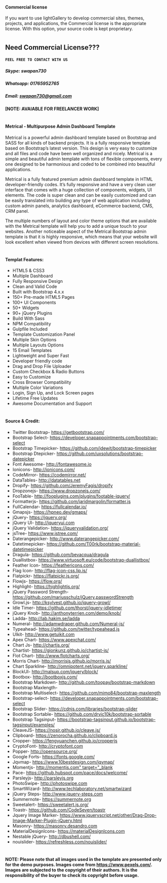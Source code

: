 #### Commercial license

If you want to use lightGallery to develop commercial sites, themes, projects,
and applications, the Commercial license is the appropriate license. With this
option, your source code is kept proprietary.

#


## Need Commercial License???
#### `FEEL FREE TO CONTACT WITH US`

##### Skype: *swapan730*
##### Whatsapp: *01765952765*
##### Email: *swapan730@gmail.com*

#### [NOTE: AVAIABLE FOR FREELANCER WORK]




#


#### Metrical - Multipurpose Admin Dashboard Template

Metrical is a powerful admin dashboard template based on Bootstrap and SASS for all kinds of backend projects. It is a fully responsive template based on Bootstrap’s latest version. This design is very easy to customize and all files and code have been well organized and nicely. Metrical is a simple and beautiful admin template with tons of flexible components, every one designed to be harmonious and coded to be combined into beautiful applications.

Metrical is a fully featured premium admin dashboard template in HTML developer-friendly codes. It’s fully responsive and have a very clean user interface that comes with a huge collection of components, widgets, UI elements. The code is super clean and can be easily customized and can be 
easily translated into building any type of web application including custom admin panels, analytics dashboard, eCommerce backend, CMS, CRM 
panel.

The multiple numbers of layout and color theme options that are available with the Metrical template will help you to add a unique touch to your websites. Another noticeable aspect of the Metrical Bootstrap admin template is that it is highly responsive, which means that your website will look excellent when viewed from devices with different screen resolutions.


#



#### Templat Features:
<ul>
   <li>HTML5 &amp; CSS3</li>
   <li>Multiple Dashboard</li>
   <li>Fully Responsive Design</li>
   <li>Clean and Valid Code</li>
   <li>Built with Bootstrap 4.x.x</li>
   <li>150+ Pre-made HTML5 Pages</li>
   <li>100+ UI Components</li>
   <li>50+ Widgets</li>
   <li>90+ jQuery Plugins</li>
   <li>Build With Sass</li>
   <li>NPM Compatibility</li>
   <li>Gulpfile Included</li>
   <li>Template Customization Panel</li>
   <li>Multiple Skin Options</li>
   <li>Multiple Layouts Options</li>
   <li>15 Email Templates</li>
   <li>Lightweight and Super Fast</li>
   <li>Developer friendly code</li>
   <li>Drag and Drop File Uploader</li>
   <li>Custom Checkbox &amp; Radio Buttons</li>
   <li>Easy to Customize</li>
   <li>Cross Browser Compatibility</li>
   <li>Multiple Color Variations</li>
   <li>Login, Sign Up, and Lock Screen pages</li>
   <li>Lifetime Free Updates</li>
   <li>Awesome Documentation and Support</li>
</ul>


#


#### Source & Credit:
<ul>
	<li>Twitter Bootstrap- <a href="https://getbootstrap.com/" target="_blank">https://getbootstrap.com/</a></li>
	<li>Bootstrap Select- <a href="https://developer.snapappointments.com/bootstrap-select" target="_blank">https://developer.snapappointments.com/bootstrap-select</a></li>
	<li>Bootstrap Timepicker- <a href="https://github.com/jdewit/bootstrap-timepicker" target="_blank">https://github.com/jdewit/bootstrap-timepicker</a></li>
	<li>Bootstrap Dtepicker- <a href="https://github.com/uxsolutions/bootstrap-datepicker" target="_blank">https://github.com/uxsolutions/bootstrap-datepicker</a></li>
	<li>Font Awesome- <a href="http://fontawesome.io" target="_blank">http://fontawesome.io</a></li>
	<li>Ionicons- <a href="http://ionicons.com/" target="_blank">http://ionicons.com/</a></li>
	<li>CodeMirror- <a href="https://codemirror.net/" target="_blank">https://codemirror.net/</a></li>
	<li>DataTables- <a href="http://datatables.net" target="_blank">http://datatables.net</a></li>
	<li>Dropify- <a href="https://github.com/JeremyFagis/dropify" target="_blank">https://github.com/JeremyFagis/dropify</a></li>
	<li>Dropzonejs- <a href="https://www.dropzonejs.com/" target="_blank">https://www.dropzonejs.com/</a></li>
	<li>FooTable- <a href="http://fooplugins.com/plugins/footable-jquery/" target="_blank">http://fooplugins.com/plugins/footable-jquery/</a></li>
	<li>Formatterjs- <a href="https://github.com/jaridmargolin/formatter.js" target="_blank">https://github.com/jaridmargolin/formatter.js</a></li>
	<li>FullCalendar- <a href="https://fullcalendar.io/" target="_blank">https://fullcalendar.io/</a></li>
	<li>Gmapsjs- <a href="https://hpneo.dev/gmaps/" target="_blank">https://hpneo.dev/gmaps/</a></li>
	<li>jQuery- <a href="https://jquery.org/" target="_blank">https://jquery.org/</a></li>
	<li>jQuery UI- <a href="http://jqueryui.com" target="_blank">http://jqueryui.com</a></li>
	<li>jQuery Validation- <a href="https://jqueryvalidation.org/" target="_blank">https://jqueryvalidation.org/</a></li>
	<li>jsTree- <a href="https://www.jstree.com/" target="_blank">https://www.jstree.com/</a></li>
	<li>Daterangepicker- <a href="http://www.daterangepicker.com/" target="_blank">http://www.daterangepicker.com/</a></li>
	<li>Datetimepicker- <a href="https://github.com/T00rk/bootstrap-material-datetimepicker" target="_blank">https://github.com/T00rk/bootstrap-material-datetimepicker</a></li>
	<li>Dragula- <a href="https://github.com/bevacqua/dragula" target="_blank">https://github.com/bevacqua/dragula</a></li>
	<li>Duallistbox- <a href="https://www.virtuosoft.eu/code/bootstrap-duallistbox/"target="_blank">https://www.virtuosoft.eu/code/bootstrap-duallistbox/</a></li>
	<li>Feather Icon- <a href="https://feathericons.com/" target="_blank">https://feathericons.com/</a></li>
	<li>Flag Icon- <a href="http://flag-icon-css.lip.is/" target="_blank">http://flag-icon-css.lip.is/</a></li>
	<li>Flatpickr- <a href="https://flatpickr.js.org/" target="_blank">https://flatpickr.js.org/</a></li>
	<li>Flowjs- <a href="https://flow.org/" target="_blank">https://flow.org/</a></li>
	<li>Highlight- <a href="https://highlightjs.org/" target="_blank">https://highlightjs.org/</a></li>
	<li>jQuery Password Strength- <a href="https://github.com/mariusschulz/jQuery.passwordStrength"target="_blank">https://github.com/mariusschulz/jQuery.passwordStrength</a></li>
	<li>Growl.js- <a href="http://ksylvest.github.io/jquery-growl/" target="_blank">http://ksylvest.github.io/jquery-growl/</a></li>
	<li>Idle Timer- <a href="https://github.com/thorst/jquery-idletimer" target="_blank">https://github.com/thorst/jquery-idletimer</a></li>
	<li>jQuery Knob- <a href="http://anthonyterrien.com/demo/knob/" target="_blank">http://anthonyterrien.com/demo/knob/</a></li>
	<li>Ladda- <a href="http://lab.hakim.se/ladda" target="_blank">http://lab.hakim.se/ladda</a></li>
	<li>Numeral- <a href="http://adamwdraper.github.com/Numeral-js/" target="_blank">http://adamwdraper.github.com/Numeral-js/</a></li>
	<li>Typeahead- <a href="https://github.com/twitter/typeahead.js" target="_blank">https://github.com/twitter/typeahead.js</a></li>
	<li>UIkit- <a href="http://www.getuikit.com" target="_blank">http://www.getuikit.com</a></li>
	<li>Apex Chart- <a href="https://www.apexchat.com/" target="_blank">https://www.apexchat.com/</a></li>
	<li>Chart Js- <a href="http://chartjs.org/" target="_blank">http://chartjs.org/</a></li>
	<li>Chartist- <a href="https://gionkunz.github.io/chartist-js/" target="_blank">https://gionkunz.github.io/chartist-js/</a></li>
	<li>Flot Chart- <a href="http://www.flotcharts.org/" target="_blank">http://www.flotcharts.org/</a></li>
	<li>Morris Chart- <a href="http://morrisjs.github.io/morris.js/" target="_blank">http://morrisjs.github.io/morris.js/</a></li>
	<li>Chart Sparkline- <a href="http://omnipotent.net/jquery.sparkline/" target="_blank">http://omnipotent.net/jquery.sparkline/</a></li>
	<li>BlockUI- <a href="http://malsup.com/jquery/block/" target="_blank">http://malsup.com/jquery/block/</a></li>
	<li>Bootbox- <a href="http://bootboxjs.com/" target="_blank">http://bootboxjs.com/</a></li>
	<li>Bootstrap Markdown- <a href="http://github.com/toopay/bootstrap-markdown" target="_blank">http://github.com/toopay/bootstrap-markdown</a></li>
	<li>Bootstrap Maxlength- <a href="https://github.com/mimo84/bootstrap-maxlength" target="_blank"></a></li>
	<li>Bootstrap Multiselect- <a href="http://davidstutz.de/bootstrap-multiselect/" target="_blank">https://github.com/mimo84/bootstrap-maxlength</a></li>
	<li>Bootstrap-select- <a href="https://developer.snapappointments.com/bootstrap-select" target="_blank">https://developer.snapappointments.com/bootstrap-select</a></li>
	<li>Bootstrap Slider- <a href="https://cdnjs.com/libraries/bootstrap-slider" target="_blank">https://cdnjs.com/libraries/bootstrap-slider</a></li>
	<li>Bootstrap Sortable- <a href="https://github.com/drvic10k/bootstrap-sortable" target="_blank">https://github.com/drvic10k/bootstrap-sortable</a></li>
	<li>Bootstrap Tagsinput- <a href="https://bootstrap-tagsinput.github.io/bootstrap-tagsinput/examples/" target="_blank">https://bootstrap-tagsinput.github.io/bootstrap-tagsinput/examples/</a></li>
	<li>CleaveJS- <a href="https://nosir.github.io/cleave.js/" target="_blank">https://nosir.github.io/cleave.js/</a></li>
	<li>Clipboard- <a href="https://zenorocha.github.io/clipboard.js" target="_blank">https://zenorocha.github.io/clipboard.js</a></li>
	<li>Cropper- <a href="https://fengyuanchen.github.io/cropperjs" target="_blank">https://fengyuanchen.github.io/cropperjs</a></li>
	<li>CryptoFont- <a href="http://cryptofont.com" target="_blank">http://cryptofont.com</a></li>
	<li>Popper- <a href="http://opensource.org/" target="_blank">http://opensource.org/</a></li>
	<li>Google Forts- <a href="https://fonts.google.com/" target="_blank">https://fonts.google.com/</a></li>
	<li>Jqvmap- <a href="https://www.10bestdesign.com/jqvmap/" target="_blank">https://www.10bestdesign.com/jqvmap/</a></li>
	<li>Momentjs- <a href="http://momentjs.com" target="_blank">http://momentjs.com" target="_blank</a></li>
	<li>Pace- <a href="https://github.hubspot.com/pace/docs/welcome/" target="_blank">https://github.hubspot.com/pace/docs/welcome/</a></li>
	<li>Parsleyjs- <a href="http://parsleyjs.org" target="_blank">http://parsleyjs.org</a></li>
	<li>PhotoSwipe- <a href="http://photoswipe.com" target="_blank">http://photoswipe.com</a></li>
	<li>SmartWizard- <a href="http://www.techlaboratory.net/smartwizard" target="_blank">http://www.techlaboratory.net/smartwizard</a></li>
	<li>jQuery Steps- <a href="http://www.jquery-steps.com" target="_blank">http://www.jquery-steps.com</a></li>
	<li>Summernote- <a href="https://summernote.org" target="_blank">https://summernote.org</a></li>
	<li>Sweetalert- <a href="https://sweetalert.js.org/" target="_blank">https://sweetalert.js.org/</a></li>
	<li>Toastr- <a href="https://github.com/CodeSeven/toastr" target="_blank">https://github.com/CodeSeven/toastr</a></li>
	<li>Jquery Image Marker- <a href="https://www.jqueryscript.net/other/Drag-Drop-Image-Marker-Plugin-jQuery.html" target="_blank">https://www.jqueryscript.net/other/Drag-Drop-Image-Marker-Plugin-jQuery.html</a></li>
	<li>Masonry- <a href="https://masonry.desandro.com" target="_blank">https://masonry.desandro.com</a></li>
	<li>MaterialDesignIcons- <a href="https://materialDesignIcons.com" target="_blank">https://materialDesignIcons.com</a></li>
	<li>Nestable jQuery- <a href="http://dbushell.com/" target="_blank">http://dbushell.com/</a></li>
	<li>nouislider- <a href="https://refreshless.com/nouislider/" target="_blank">https://refreshless.com/nouislider/</a></li>
</ul>



# 


**NOTE: Please note that all images used in the template are presented only for the demo purposes. Images come from https://www.pexels.com/. Images are subjected to the copyright of their authors. It is the responsibility of the buyer to check its copyright before usage.**
